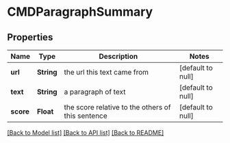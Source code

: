 # CMDParagraphSummary
## Properties

| Name | Type | Description | Notes |
|------------ | ------------- | ------------- | -------------|
| **url** | **String** | the url this text came from | [default to null] |
| **text** | **String** | a paragraph of text | [default to null] |
| **score** | **Float** | the score relative to the others of this sentence | [default to null] |

[[Back to Model list]](../README.md#documentation-for-models) [[Back to API list]](../README.md#documentation-for-api-endpoints) [[Back to README]](../README.md)

